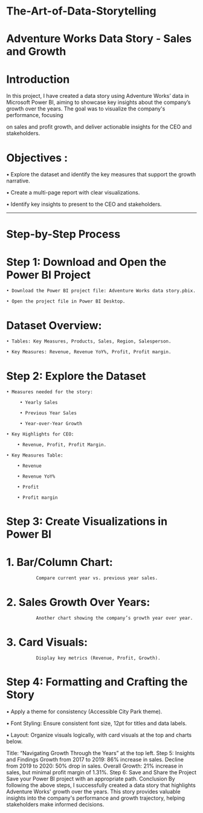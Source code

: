 # The-Art-of-Data-Storytelling

# Adventure Works Data Story - Sales and Growth

# Introduction

   In this project, I have created a data story using Adventure Works’ data in Microsoft Power BI, aiming to showcase key insights about the company’s growth over the years. The goal was to visualize the company's performance, focusing 
   
   on sales and profit growth, and deliver actionable insights for the CEO and stakeholders.

# Objectives :

• Explore the dataset and identify the key measures that support the growth narrative.

• Create a multi-page report with clear visualizations.

• Identify key insights to present to the CEO and stakeholders.

-----------------------------------------------------------------------------------------------------------------------------------------------------

# Step-by-Step Process

# Step 1: Download and Open the Power BI Project
    
    • Download the Power BI project file: Adventure Works data story.pbix.

    • Open the project file in Power BI Desktop.

# Dataset Overview:

    • Tables: Key Measures, Products, Sales, Region, Salesperson.
    
    • Key Measures: Revenue, Revenue YoY%, Profit, Profit margin.

# Step 2: Explore the Dataset
 
    • Measures needed for the story:
        
         • Yearly Sales

         • Previous Year Sales

         • Year-over-Year Growth
  
    • Key Highlights for CEO:

        • Revenue, Profit, Profit Margin.

    • Key Measures Table:

        • Revenue

        • Revenue YoY%

        • Profit

        • Profit margin
        
# Step 3: Create Visualizations in Power BI

   # 1. Bar/Column Chart: 
               Compare current year vs. previous year sales.

  # 2. Sales Growth Over Years: 
               Another chart showing the company’s growth year over year.
               
  # 3. Card Visuals: 
               Display key metrics (Revenue, Profit, Growth).

# Step 4: Formatting and Crafting the Story
  
   • Apply a theme for consistency (Accessible City Park theme).

   • Font Styling: Ensure consistent font size, 12pt for titles and data labels.

  • Layout: Organize visuals logically, with card visuals at the top and charts below.

Title: “Navigating Growth Through the Years” at the top left.
Step 5: Insights and Findings
Growth from 2017 to 2019: 86% increase in sales.
Decline from 2019 to 2020: 50% drop in sales.
Overall Growth: 21% increase in sales, but minimal profit margin of 1.31%.
Step 6: Save and Share the Project
Save your Power BI project with an appropriate path.
Conclusion
By following the above steps, I successfully created a data story that highlights Adventure Works' growth over the years. This story provides valuable insights into the company's performance and growth trajectory, helping stakeholders make informed decisions.
